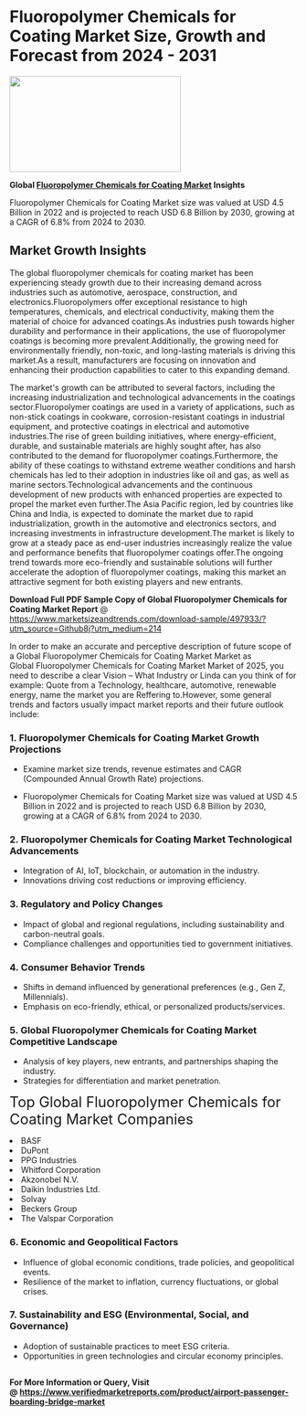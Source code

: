 <H1>Fluoropolymer Chemicals for Coating Market Size, Growth and Forecast from 2024 - 2031</H1><img class="aligncenter size-medium wp-image-584254" src="https://thirdeyenews.in/wp-content/uploads/2024/09/Global-Market-Research-300x168.jpeg" alt="" width="300" height="168" /><p><strong>Global&nbsp;<a href="https://www.marketsizeandtrends.com/download-sample/497933/?utm_source=Github8j?utm_medium=214">Fluoropolymer Chemicals for Coating Market</a> Insights</strong></p><p>Fluoropolymer Chemicals for Coating Market size was valued at USD 4.5 Billion in 2022 and is projected to reach USD 6.8 Billion by 2030, growing at a CAGR of 6.8% from 2024 to 2030.</p><p><h2>Market Growth Insights</h2> <p>The global fluoropolymer chemicals for coating market has been experiencing steady growth due to their increasing demand across industries such as automotive, aerospace, construction, and electronics.Fluoropolymers offer exceptional resistance to high temperatures, chemicals, and electrical conductivity, making them the material of choice for advanced coatings.As industries push towards higher durability and performance in their applications, the use of fluoropolymer coatings is becoming more prevalent.Additionally, the growing need for environmentally friendly, non-toxic, and long-lasting materials is driving this market.As a result, manufacturers are focusing on innovation and enhancing their production capabilities to cater to this expanding demand.</p> <p>The market's growth can be attributed to several factors, including the increasing industrialization and technological advancements in the coatings sector.Fluoropolymer coatings are used in a variety of applications, such as non-stick coatings in cookware, corrosion-resistant coatings in industrial equipment, and protective coatings in electrical and automotive industries.The rise of green building initiatives, where energy-efficient, durable, and sustainable materials are highly sought after, has also contributed to the demand for fluoropolymer coatings.Furthermore, the ability of these coatings to withstand extreme weather conditions and harsh chemicals has led to their adoption in industries like oil and gas, as well as marine sectors.Technological advancements and the continuous development of new products with enhanced properties are expected to propel the market even further.The Asia Pacific region, led by countries like China and India, is expected to dominate the market due to rapid industrialization, growth in the automotive and electronics sectors, and increasing investments in infrastructure development.The market is likely to grow at a steady pace as end-user industries increasingly realize the value and performance benefits that fluoropolymer coatings offer.The ongoing trend towards more eco-friendly and sustainable solutions will further accelerate the adoption of fluoropolymer coatings, making this market an attractive segment for both existing players and new entrants.<p><span class=""><strong>Download Full PDF Sample Copy of Global Fluoropolymer Chemicals for Coating Market Report</strong> @ <a href="https://www.marketsizeandtrends.com/download-sample/497933/?utm_source=Github8j?utm_medium=214" target="_blank">https://www.marketsizeandtrends.com/download-sample/497933/?utm_source=Github8j?utm_medium=214</a></span></p><p>In order to make an accurate and perceptive description of future scope of a Global&nbsp;Fluoropolymer Chemicals for Coating Market Market as Global&nbsp;Fluoropolymer Chemicals for Coating Market Market of 2025, you need to describe a clear Vision &ndash; What Industry or Linda can you think of for example: Quote from a Technology, healthcare, automotive, renewable energy, name the market you are Reffering to.However, some general trends and factors usually impact market reports and their future outlook include:</p><h3>1.&nbsp;<strong>Fluoropolymer Chemicals for Coating Market Growth Projections</strong></h3><ul><li>Examine market size trends, revenue estimates and CAGR (Compounded Annual Growth Rate) projections.</li><li><p>Fluoropolymer Chemicals for Coating Market size was valued at USD 4.5 Billion in 2022 and is projected to reach USD 6.8 Billion by 2030, growing at a CAGR of 6.8% from 2024 to 2030.</p></li></ul><h3>2.&nbsp;<strong>Fluoropolymer Chemicals for Coating Market Technological Advancements</strong></h3><ul><li>Integration of AI, IoT, blockchain, or automation in the industry.</li><li>Innovations driving cost reductions or improving efficiency.</li></ul><h3>3.&nbsp;<strong>Regulatory and Policy Changes</strong></h3><ul><li>Impact of global and regional regulations, including sustainability and carbon-neutral goals.</li><li>Compliance challenges and opportunities tied to government initiatives.</li></ul><h3>4.&nbsp;<strong>Consumer Behavior Trends</strong></h3><ul><li>Shifts in demand influenced by generational preferences (e.g., Gen Z, Millennials).</li><li>Emphasis on eco-friendly, ethical, or personalized products/services.</li></ul><h3>5.&nbsp;<strong>Global Fluoropolymer Chemicals for Coating Market Competitive Landscape</strong></h3><ul><li>Analysis of key players, new entrants, and partnerships shaping the industry.</li><li>Strategies for differentiation and market penetration.</li></ul><p data-pm-slice="1 1 []"><span style="color: inherit; font-family: inherit; font-size: 25px;">Top Global Fluoropolymer Chemicals for Coating Market Companies</span></p><div class="" data-test-id=""><p><li>BASF</li><li> DuPont</li><li> PPG Industries</li><li> Whitford Corporation</li><li> Akzonobel N.V.</li><li> Daikin Industries Ltd.</li><li> Solvay</li><li> Beckers Group</li><li> The Valspar Corporation</li></p></div><h3>6.&nbsp;<strong>Economic and Geopolitical Factors</strong></h3><ul><li>Influence of global economic conditions, trade policies, and geopolitical events.</li><li>Resilience of the market to inflation, currency fluctuations, or global crises.</li></ul><h3>7.&nbsp;<strong>Sustainability and ESG (Environmental, Social, and Governance)</strong></h3><ul><li>Adoption of sustainable practices to meet ESG criteria.</li><li>Opportunities in green technologies and circular economy principles.</li></ul><h2><strong style="font-size: 14px;">For More Information or Query, Visit @&nbsp;</strong><a style="background-color: #ffffff; font-size: 14px;" href="https://www.marketsizeandtrends.com/report/fluoropolymer-chemicals-for-coating-market/" target="_blank">https://www.verifiedmarketreports.com/product/airport-passenger-boarding-bridge-market</a></h2>